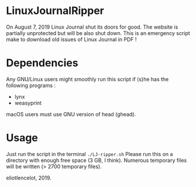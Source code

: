 # LinuxJournalRipper
On August 7, 2019 Linux Journal shut its doors for good. The website is partially unprotected but will be also shut down. This is an emergency script make to download old issues of Linux Journal in PDF !

# Dependencies
Any GNU/Linux users might smoothly run this script if (s)he has the following programs :
- lynx
- weasyprint

macOS users must use GNU version of head (ghead).

# Usage
Just run the script in the terminal `./LJ-ripper.sh`
Please run this on a directory with enough free space (3 GB, I think).
Numerous temporary files will be written (> 2700 temporary files).

eliotlencelot, 2019.
